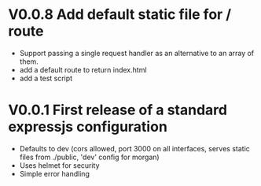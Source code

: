 # V0.0.8 Add default static file for / route
- Support passing a single request handler as an alternative to an array of them.
- add a default route to return index.html
- add a test script

# V0.0.1 First release of a standard expressjs configuration
- Defaults to dev (cors allowed, port 3000 on all interfaces, serves static files from ./public, 'dev' config for morgan)
- Uses helmet for security
- Simple error handling

